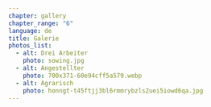 ```yaml
---
chapter: gallery
chapter_range: "6"
language: de
title: Galerie
photos_list:
  - alt: Drei Arbeiter
    photo: sowing.jpg
  - alt: Angestellter
    photo: 700x371-60e94cff5a579.webp
  - alt: Agrarisch
    photo: honngt-t45ftjj3bl6rmmrybzls2uei5iowd6qa.jpg
---
```

